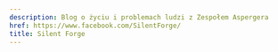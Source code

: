 ```yaml
---
description: Blog o życiu i problemach ludzi z Zespołem Aspergera
href: https://www.facebook.com/SilentForge/
title: Silent Forge
---
```

